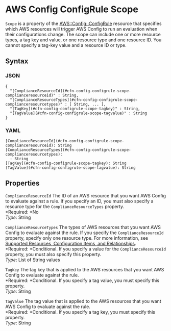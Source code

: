 # AWS Config ConfigRule Scope<a name="aws-properties-config-configrule-scope"></a>

`Scope` is a property of the [AWS::Config::ConfigRule](aws-resource-config-configrule.md) resource that specifies which AWS resources will trigger AWS Config to run an evaluation when their configurations change\. The scope can include one or more resource types, a tag key and value, or one resource type and one resource ID\. You cannot specify a tag\-key value and a resource ID or type\.

## Syntax<a name="w3ab2c21c14d455b5"></a>

### JSON<a name="aws-properties-config-configrule-scope-syntax.json"></a>

```
{
  "[ComplianceResourceId](#cfn-config-configrule-scope-complianceresourceid)" : String,
  "[ComplianceResourceTypes](#cfn-config-configrule-scope-complianceresourcetypes)" : [ String, ... ],
  "[TagKey](#cfn-config-configrule-scope-tagkey)" : String,
  "[TagValue](#cfn-config-configrule-scope-tagvalue)" : String
}
```

### YAML<a name="aws-properties-config-configrule-scope-syntax.yaml"></a>

```
[ComplianceResourceId](#cfn-config-configrule-scope-complianceresourceid): String
[ComplianceResourceTypes](#cfn-config-configrule-scope-complianceresourcetypes):
  - String
[TagKey](#cfn-config-configrule-scope-tagkey): String
[TagValue](#cfn-config-configrule-scope-tagvalue): String
```

## Properties<a name="w3ab2c21c14d455b7"></a>

`ComplianceResourceId`  <a name="cfn-config-configrule-scope-complianceresourceid"></a>
The ID of an AWS resource that you want AWS Config to evaluate against a rule\. If you specify an ID, you must also specify a resource type for the `ComplianceResourceTypes` property\.   
*Required: *No  
*Type*: String

`ComplianceResourceTypes`  <a name="cfn-config-configrule-scope-complianceresourcetypes"></a>
The types of AWS resources that you want AWS Config to evaluate against the rule\. If you specify the `ComplianceResourceId` property, specify only one resource type\. For more information, see [Supported Resources, Configuration Items, and Relationships](http://docs.aws.amazon.com/config/latest/developerguide/resource-config-reference.html)\.  
*Required: *Conditional\. If you specify a value for the `ComplianceResourceId` property, you must also specify this property\.  
*Type*: List of String values

`TagKey`  <a name="cfn-config-configrule-scope-tagkey"></a>
The tag key that is applied to the AWS resources that you want AWS Config to evaluate against the rule\.  
*Required: *Conditional\. If you specify a tag value, you must specify this property\.  
*Type*: String

`TagValue`  <a name="cfn-config-configrule-scope-tagvalue"></a>
The tag value that is applied to the AWS resources that you want AWS Config to evaluate against the rule\.  
*Required: *Conditional\. If you specify a tag key, you must specify this property\.  
*Type*: String